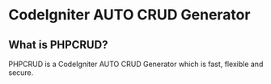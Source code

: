 # CodeIgniter AUTO CRUD Generator

## What is PHPCRUD?

PHPCRUD is a CodeIgniter AUTO CRUD Generator which is fast, flexible and secure.

